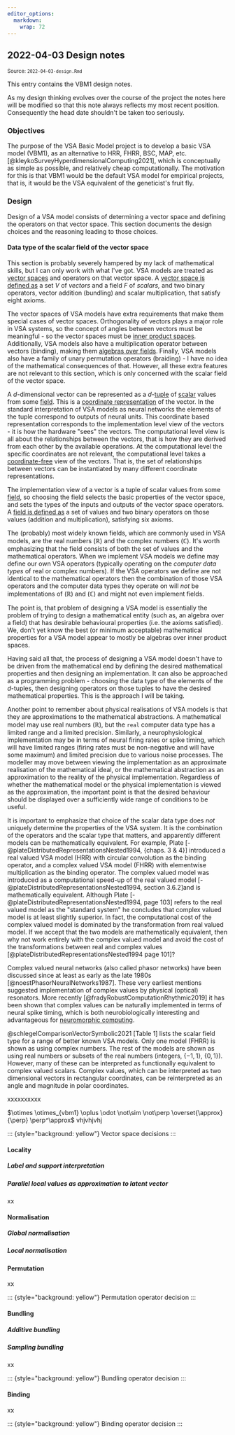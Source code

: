```yaml
---
editor_options: 
  markdown: 
    wrap: 72
---
```


<!--- Timestamp to trigger book rebuilds: 2022-04-15 17:31:42 --->



## 2022-04-03 Design notes

<small>Source: <code>2022-04-03-design.Rmd</code></small>

This entry contains the VBM1 design notes.

As my design thinking evolves over the course of the project the notes
here will be modified so that this note always reflects my most recent
position. Consequently the head date shouldn't be taken too seriously.

### Objectives

The purpose of the VSA Basic Model project is to develop a basic VSA
model (VBM1), as an alternative to HRR, FHRR, BSC, MAP, etc.
[@kleykoSurveyHyperdimensionalComputing2021], which is conceptually as
simple as possible, and relatively cheap computationally. The motivation
for this is that VBM1 would be the default VSA model for empirical
projects, that is, it would be the VSA equivalent of the geneticist's
fruit fly.

### Design

Design of a VSA model consists of determining a vector space and
defining the operators on that vector space. This section documents the
design choices and the reasoning leading to those choices.

#### Data type of the scalar field of the vector space

This section is probably severely hampered by my lack of mathematical
skills, but I can only work with what I've got. VSA models are treated
as [vector spaces](https://en.wikipedia.org/wiki/Vector_space) and
operators on that vector space. A [vector space is defined
as](https://en.wikipedia.org/wiki/Vector_space#Notation_and_definition)
a set $V$ of *vectors* and a field $F$ of *scalars,* and two binary
operators, vector addition (bundling) and scalar multiplication, that
satisfy eight axioms.

The vector spaces of VSA models have extra requirements that make them
special cases of vector spaces. Orthogonality of vectors plays a major
role in VSA systems, so the concept of angles between vectors must be
meaningful - so the vector spaces must be [inner product
spaces](https://en.wikipedia.org/wiki/Vector_space#Normed_vector_spaces_and_inner_product_spaces).
Additionally, VSA models also have a multiplication operator between
vectors (binding), making them [algebras over
fields](https://en.wikipedia.org/wiki/Vector_space#Algebras_over_fields).
Finally, VSA models also have a family of unary permutation operators
(braiding) - I have no idea of the mathematical consequences of that.
However, all these extra features are not relevant to this section,
which is only concerned with the scalar field of the vector space.

A $d$-dimensional vector can be represented as a
$d$-[tuple](https://en.wikipedia.org/wiki/Tuple) of
[scalar](https://en.wikipedia.org/wiki/Scalar_(mathematics)) values from
some [field](https://en.wikipedia.org/wiki/Field_(mathematics)). This is
a [coordinate
representation](https://en.wikipedia.org/wiki/Vector_space#Basis_and_dimension)
of the vector. In the standard interpretation of VSA models as neural
networks the elements of the tuple correspond to outputs of neural
units. This coordinate based representation corresponds to the
implementation level view of the vectors - it is how the hardware "sees"
the vectors. The computational level view is all about the relationships
between the vectors, that is how they are derived from each other by the
available operations. At the computational level the specific
coordinates are not relevant, the computational level takes a
[coordinate-free](https://en.wikipedia.org/wiki/Coordinate-free) view of
the vectors. That is, the set of relationships between vectors can be
instantiated by many different coordinate representations.

The implementation view of a vector is a tuple of scalar values from
some [field](https://en.wikipedia.org/wiki/Field_(mathematics)), so
choosing the field selects the basic properties of the vector space, and
sets the types of the inputs and outputs of the vector space operators.
A [field is defined
as](https://en.wikipedia.org/wiki/Field_(mathematics)#Definition) a set
of values and two binary operators on those values (addition and
multiplication), satisfying six axioms.

The (probably) most widely known fields, which are commonly used in VSA
models, are the real numbers ($\mathbb{R}$) and the complex numbers
($\mathbb{C}$). It's worth emphasizing that the field consists of both
the set of values and the mathematical operators. When we implement VSA
models we define may define our own VSA operators (typically operating
on the *computer data types* of real or complex numbers). If the VSA
operators we define are not identical to the mathematical operators then
the combination of those VSA operators and the computer data types they
operate on will *not* be implementations of ($\mathbb{R}$) and
($\mathbb{C}$) and might not even implement fields.

The point is, that problem of designing a VSA model is essentially the
problem of trying to design a mathematical entity (such as, an algebra
over a field) that has desirable behavioural properties (i.e. the axioms
satisfied). We, don't yet know the best (or minimum acceptable)
mathematical properties for a VSA model appear to mostly be algebras
over inner product spaces.

Having said all that, the process of designing a VSA model doesn't have
to be driven from the mathematical end by defining the desired
mathematical properties and then designing an implementation. It can
also be approached as a programming problem - choosing the data type of
the elements of the $d$-tuples, then designing operators on those tuples
to have the desired mathematical properties. This is the approach I will
be taking.

Another point to remember about physical realisations of VSA models is
that they are approximations to the mathematical abstractions. A
mathematical model may use real numbers ($\mathbb{R}$), but the `real`
computer data type has a limited range and a limited precision.
Similarly, a neurophysiological implementation may be in terms of neural
firing rates or spike timing, which will have limited ranges (firing
rates must be non-negative and will have some maximum) and limited
precision due to various noise processes. The modeller may move between
viewing the implementation as an approximate realisation of the
mathematical ideal, or the mathematical abstraction as an approximation
to the reality of the physical implementation. Regardless of whether the
mathematical model or the physical implementation is viewed as the
approximation, the important point is that the desired behaviour should
be displayed over a sufficiently wide range of conditions to be useful.

It is important to emphasize that choice of the scalar data type does
*not* uniquely determine the properties of the VSA system. It is the
combination of the operators and the scalar type that matters, and
apparently different models can be mathematically equivalent. For
example, Plate [-@plateDistributedRepresentationsNested1994, {chaps. 3 &
4}] introduced a real valued VSA model (HRR) with circular convolution
as the binding operator, and a complex valued VSA model (FHRR) with
elementwise multiplication as the binding operator. The complex valued
model was introduced as a computational speed-up of the real valued
model [-@plateDistributedRepresentationsNested1994, section 3.6.2]and is
mathematically equivalent. Although Plate
[-@plateDistributedRepresentationsNested1994, page 103] refers to the
real valued model as the "standard system" he concludes that complex
valued model is at least slightly superior. In fact, the computational
cost of the complex valued model is dominated by the transformation from
real valued model. If we accept that the two models are mathematically
equivalent, then why not work entirely with the complex valued model and
avoid the cost of the transformations between real and complex values
[@plateDistributedRepresentationsNested1994 page 101]?

Complex valued neural networks (also called phasor networks) have been
discussed since at least as early as the late 1980s
[@noestPhasorNeuralNetworks1987]. These very earliest mentions suggested
implementation of complex values by physical (optical) resonators. More
recently [@fradyRobustComputationRhythmic2019] it has been shown that
complex values can be naturally implemented in terms of neural spike
timing, which is both neurobiologically interesting and advantageous for
[neuromorphic
computing](https://en.wikipedia.org/wiki/Neuromorphic_engineering).

@schlegelComparisonVectorSymbolic2021 [Table 1] lists the scalar field
type for a range of better known VSA models. Only one model (FHRR) is
shown as using complex numbers. The rest of the models are shown as
using real numbers or subsets of the real numbers (integers,
$\{-1, 1\}$, $\{0, 1\}$). However, many of these can be interpreted as
functionally equivalent to complex valued scalars. Complex values, which
can be interpreted as two dimensional vectors in rectangular
coordinates, can be reinterpreted as an angle and magnitude in polar
coordinates.

xxxxxxxxxx

$\otimes \otimes_{vbm1} \oplus \odot \not\sim \not\perp \overset{\approx}{\perp} \perp^\approx$
vhjvhjvhj

::: {style="background: yellow"}
Vector space decisions
:::

#### Locality

##### Label and support interpretation

##### Parallel local values as approximation to latent vector

xx

#### Normalisation

##### Global normalisation

##### Local normalisation

##### 

#### Permutation

xx

::: {style="background: yellow"}
Permutation operator decision
:::

#### Bundling

##### Additive bundling

##### Sampling bundling

xx

::: {style="background: yellow"}
Bundling operator decision
:::

#### Binding

xx

::: {style="background: yellow"}
Binding operator decision
:::

#### 
